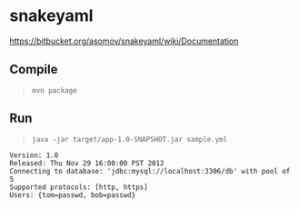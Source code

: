 # snakeyaml

https://bitbucket.org/asomov/snakeyaml/wiki/Documentation

## Compile

> `mvn package`

## Run

> `java -jar target/app-1.0-SNAPSHOT.jar sample.yml`

```
Version: 1.0
Released: Thu Nov 29 16:00:00 PST 2012
Connecting to database: 'jdbc:mysql://localhost:3306/db' with pool of 5
Supported protocols: [http, https]
Users: {tom=passwd, bob=passwd}
```